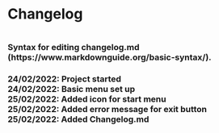 <h1>Changelog<h1>
<h3>Syntax for editing changelog.md (https://www.markdownguide.org/basic-syntax/).<h3>

  
24/02/2022: Project started<br>
24/02/2022: Basic menu set up<br>
25/02/2022: Added icon for start menu<br>
25/02/2022: Added error message for exit button<br>
25/02/2022: Added Changelog.md<br>
